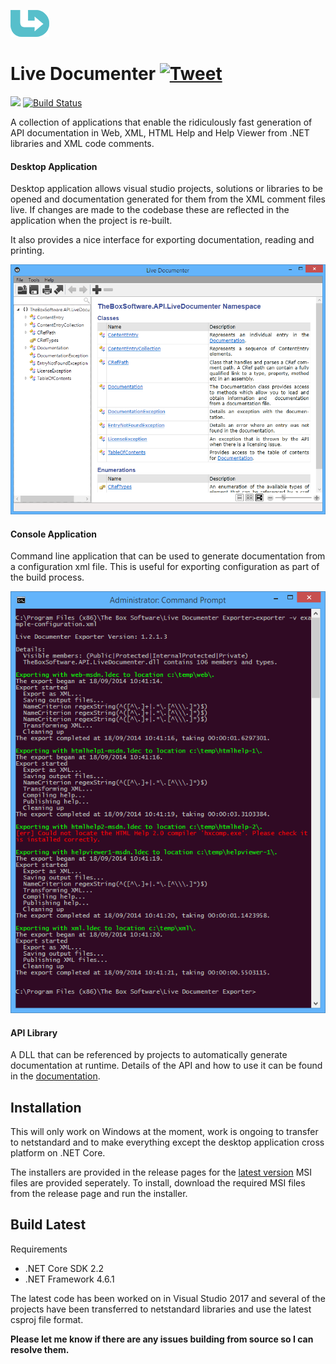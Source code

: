 ![Live Documenter](/readme/images/logo.png)

# Live Documenter [![Tweet](https://img.shields.io/twitter/url/http/shields.io.svg?style=social)](https://twitter.com/intent/tweet?text=Check%20out%20Live%20Documenter%20on%20GitHub.%20.NET%20documentation%20generator&url=https://github.com/barry-jones/live-documenter&hashtags=.net,xml_comments,documentation,generator,developers,livedocumenter)

[![](https://img.shields.io/github/release/barry-jones/live-documenter.svg)](https://github.com/barry-jones/live-documenter/releases/tag/v2.0.5)
[![Build Status](https://dev.azure.com/barryjones78/livedocumenter/_apis/build/status/barry-jones.live-documenter?branchName=master)](https://dev.azure.com/barryjones78/livedocumenter/_build/latest?definitionId=1?branchName=master)

A collection of applications that enable the ridiculously fast generation of API documentation in Web, XML, HTML Help and Help Viewer from .NET libraries and XML code comments.

#### Desktop Application
Desktop application allows visual studio projects, solutions or libraries to be opened and documentation
generated for them from the XML comment files live. If changes are made to the codebase these are reflected
in the application when the project is re-built.

It also provides a nice interface for exporting documentation, reading and printing.

![Live Documenter](/readme/images/ld-open-docs.png)

#### Console Application
Command line application that can be used to generate documentation from a configuration xml file. This is 
useful for exporting configuration as part of the build process.

![Live Documenter](/readme/images/command-line-output.png)

#### API Library
A DLL that can be referenced by projects to automatically generate documentation at runtime. Details of the 
API and how to use it can be found in the [documentation][1].

## Installation
This will only work on Windows at the moment, work is ongoing to transfer to netstandard 
and to make everything except the desktop application cross platform on .NET Core.

The installers are provided in the release pages for the 
[latest version](https://github.com/barry-jones/live-documenter/releases) MSI files are provided seperately. 
To install, download the required MSI files from the release page and run the installer.

## Build Latest

Requirements
-  .NET Core SDK 2.2
-  .NET Framework 4.6.1

The latest code has been worked on in Visual Studio 2017 and several of the projects have been transferred to netstandard libraries and use the latest csproj file format.

__Please let me know if there are any issues building from source so I can resolve them.__

[1]: https://livedocumenter.barryjones.me.uk/docs/api/index.html